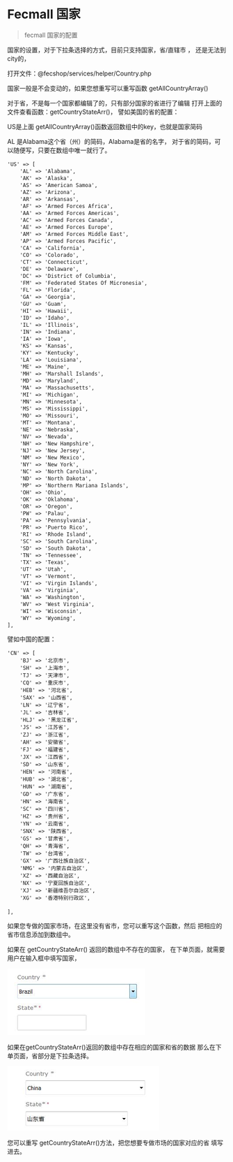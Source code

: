 Fecmall 国家
===========

> fecmall 国家的配置

国家的设置，对于下拉条选择的方式，目前只支持国家，省/直辖市 ，
还是无法到city的，

打开文件：@fecshop/services/helper/Country.php

国家一般是不会变动的，如果您想重写可以重写函数
getAllCountryArray()

对于省，不是每一个国家都编辑了的，只有部分国家的省进行了编辑
打开上面的文件查看函数：getCountryStateArr()，
譬如美国的省的配置：

US是上面 getAllCountryArray()函数返回数组中的key，也就是国家简码

AL 是Alabama这个省（州）的简码，Alabama是省的名字，
对于省的简码，可以随便写，只要在数组中唯一就行了。

```
'US' => [
	'AL' => 'Alabama', 
	'AK' => 'Alaska', 
	'AS' => 'American Samoa',
	'AZ' => 'Arizona', 
	'AR' => 'Arkansas', 
	'AF' => 'Armed Forces Africa',
	'AA' => 'Armed Forces Americas', 
	'AC' => 'Armed Forces Canada',
	'AE' => 'Armed Forces Europe', 
	'AM' => 'Armed Forces Middle East',
	'AP' => 'Armed Forces Pacific', 
	'CA' => 'California', 
	'CO' => 'Colorado',
	'CT' => 'Connecticut', 
	'DE' => 'Delaware', 
	'DC' => 'District of Columbia',
	'FM' => 'Federated States Of Micronesia', 
	'FL' => 'Florida', 
	'GA' => 'Georgia',
	'GU' => 'Guam', 
	'HI' => 'Hawaii', 
	'ID' => 'Idaho', 
	'IL' => 'Illinois',
	'IN' => 'Indiana', 
	'IA' => 'Iowa', 
	'KS' => 'Kansas', 
	'KY' => 'Kentucky',
	'LA' => 'Louisiana', 
	'ME' => 'Maine', 
	'MH' => 'Marshall Islands',
	'MD' => 'Maryland', 
	'MA' => 'Massachusetts', 
	'MI' => 'Michigan',
	'MN' => 'Minnesota', 
	'MS' => 'Mississippi', 
	'MO' => 'Missouri',
	'MT' => 'Montana', 
	'NE' => 'Nebraska', 
	'NV' => 'Nevada',
	'NH' => 'New Hampshire', 
	'NJ' => 'New Jersey', 
	'NM' => 'New Mexico',
	'NY' => 'New York', 
	'NC' => 'North Carolina', 
	'ND' => 'North Dakota',
	'MP' => 'Northern Mariana Islands', 
	'OH' => 'Ohio', 
	'OK' => 'Oklahoma',
	'OR' => 'Oregon', 
	'PW' => 'Palau', 
	'PA' => 'Pennsylvania',
	'PR' => 'Puerto Rico', 
	'RI' => 'Rhode Island', 
	'SC' => 'South Carolina',
	'SD' => 'South Dakota', 
	'TN' => 'Tennessee', 
	'TX' => 'Texas',
	'UT' => 'Utah', 
	'VT' => 'Vermont', 
	'VI' => 'Virgin Islands',
	'VA' => 'Virginia', 
	'WA' => 'Washington', 
	'WV' => 'West Virginia',
	'WI' => 'Wisconsin', 
	'WY' => 'Wyoming',
],
```


譬如中国的配置：


```
'CN' => [
	'BJ' => '北京市',
	'SH' => '上海市',
	'TJ' => '天津市',
	'CQ' => '重庆市',
	'HEB' => '河北省',
	'SAX' => '山西省',
	'LN' => '辽宁省',
	'JL' => '吉林省',
	'HLJ' => '黑龙江省',
	'JS' => '江苏省',
	'ZJ' => '浙江省',
	'AH' => '安徽省',
	'FJ' => '福建省',
	'JX' => '江西省',
	'SD' => '山东省',
	'HEN' => '河南省',
	'HUB' => '湖北省',
	'HUN' => '湖南省',
	'GD' => '广东省',
	'HN' => '海南省',
	'SC' => '四川省',
	'HZ' => '贵州省',
	'YN' => '云南省',
	'SNX' => '陕西省',
	'GS' => '甘肃省',
	'QH' => '青海省',
	'TW' => '台湾省',
	'GX' => '广西壮族自治区',
	'NMG' => '内蒙古自治区',
	'XZ' => '西藏自治区',
	'NX' => '宁夏回族自治区',
	'XJ' => '新疆维吾尔自治区',
	'XG' => '香港特别行政区',
	
],
```


如果您专做的国家市场，在这里没有省市，您可以重写这个函数，然后
把相应的省市信息添加到数组中。


如果在 getCountryStateArr() 返回的数组中不存在的国家，
在下单页面，就需要用户在输入框中填写国家，

![11](images/d2.jpg)

如果在getCountryStateArr()返回的数组中存在相应的国家和省的数据
那么在下单页面，省部分是下拉条选择。

![22](images/d1.jpg)


您可以重写 getCountryStateArr()方法，把您想要专做市场的国家对应的省
填写进去。











